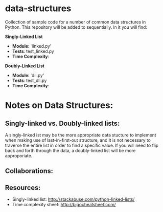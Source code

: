 # data-structures
Collection of sample code for a number of common data structures in Python.
This repository will be added to sequentially. In it you will find:

**Singly-Linked List**
- **Module**: 'linked.py'
- **Tests**: test_linked.py
- **Time Complexity**: 

**Doubly-Linked List**
- **Module**: 'dll.py'
- **Tests**: test_dll.py
- **Time Complexity**: 


# Notes on Data Structures:

## Singly-linked vs. Doubly-linked lists:
A singly-linked ist may be the more appropriate data stucture to implement when making use of last-in-first-out structure, and it is not necessary to traverse the entire list in order to find a specific value. If you will need to flip back and forth through the data, a doubly-linked list will be more approporiate. 

## Collaborations:



## Resources: 

- Singly-linked list: http://stackabuse.com/python-linked-lists/
- Time complexity sheet: http://bigocheatsheet.com/

